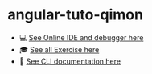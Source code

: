# angular-tuto-qimon

- 💻 [See Online IDE and debugger here](https://stackblitz.com/edit/angular-a97634-c3smaq)
- 🎓 [See all Exercise here](https://angular.io/start)
- 🔌 [See CLI documentation here](https://angular.io/cli)
